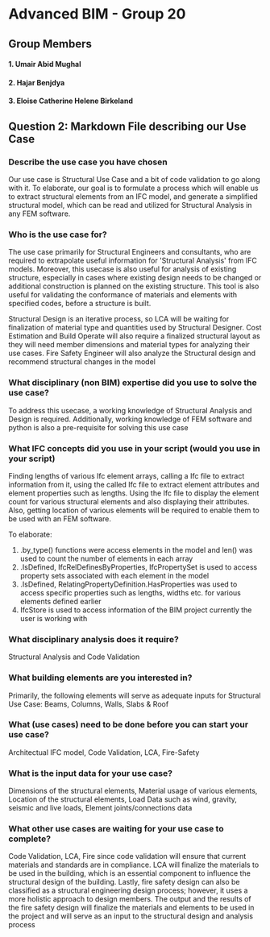 # Advanced BIM - Group 20
## Group Members
#### 1. Umair Abid Mughal
#### 2. Hajar Benjdya
#### 3. Eloise Catherine Helene Birkeland

## Question 2: Markdown File describing our Use Case

### Describe the use case you have chosen
Our use case is Structural Use Case and a bit of code validation to go along with it. To elaborate, our goal is to formulate a process which will enable us to extract structural elements from an IFC model, and generate a simplified structural model, which can be read and utilized for Structural Analysis in any FEM software.  
	
### Who is the use case for?
The use case primarily for Structural Engineers and consultants, who are required to extrapolate useful information for 'Structural Analysis' from IFC models. Moreover, this usecase is also useful for analysis of existing structure, especially in cases where existing design needs to be changed or additional construction is planned on the existing structure. This tool is also useful for validating the conformance of materials and elements with specified codes, before a structure is built.

Structural Design is an iterative process, so LCA will be waiting for finalization of material type and quantities used by Structural Designer. Cost Estimation and Build Operate will also require a finalized structural layout as they will need member dimensions and material types for analyzing their use cases. Fire Safety Engineer will also analyze the Structural design and recommend structural changes in the model​
	
### What disciplinary (non BIM) expertise did you use to solve the use case?
To address this usecase, a working knowledge of Structural Analysis and Design is required. Additionally, working knowledge of FEM software and python is also a pre-requisite for solving this use case  
	
### What IFC concepts did you use in your script (would you use in your script)
Finding lengths of various Ifc element arrays, calling a Ifc file to extract information from it, using the called Ifc file to extract element attributes and element properties such as lengths. Using the Ifc file to display the element count for various structural elements and also displaying their attributes. Also, getting location of various elements will be required to enable them to be used with an FEM software. 

To elaborate: 
1. .by_type() functions were access elements in the model and len() was used to count the number of elements in each array
2. .IsDefined, IfcRelDefinesByProperties, IfcPropertySet is used to access property sets associated with each element in the model
3. .IsDefined, RelatingPropertyDefinition.HasProperties was used to access specific properties such as lengths, widths etc. for various elements defined earlier
4. IfcStore is used to access information of the BIM project currently the user is working with 

	
### What disciplinary analysis does it require?
Structural Analysis and Code Validation

### What building elements are you interested in?
Primarily, the following elements will serve as adequate inputs for Structural Use Case: Beams, Columns, Walls, Slabs & Roof

### What (use cases) need to be done before you can start your use case?
Architectual IFC model, Code Validation, LCA, Fire-Safety 

### What is the input data for your use case?
Dimensions of the structural elements, Material usage of various elements, Location of the structural elements, Load Data such as wind, gravity, seismic and live loads, Element joints/connections data

### What other use cases are waiting for your use case to complete?
Code Validation, LCA, Fire since code validation will ensure that current materials and standards are in compliance. LCA will finalize the materials to be used in the building, which is an essential component to influence the structural design of the building. Lastly, fire safety design can also be classified as a structural engineering design process; however, it uses a more holistic approach to design members. The output and the results of the fire safety design will finalize the materials and elements to be used in the project and will serve as an input to the structural design and analysis process
